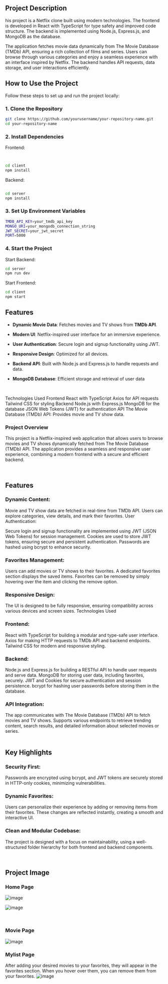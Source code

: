 ## Project Description

his project is a Netflix clone built using modern technologies. The frontend is developed in React with TypeScript for type safety and improved code structure. The backend is implemented using Node.js, Express.js, and MongoDB as the database.

The application fetches movie data dynamically from The Movie Database (TMDb) API, ensuring a rich collection of films and series. Users can browse through various categories and enjoy a seamless experience with an interface inspired by Netflix. The backend handles API requests, data storage, and user interactions efficiently.


## How to Use the Project  

Follow these steps to set up and run the project locally:  

### 1. Clone the Repository  
```bash
git clone https://github.com/yourusername/your-repository-name.git
cd your-repository-name
```

### 2. Install Dependencies

Frontend:
```bash


cd client
npm install
```


Backend:
```bash

cd server
npm install

```

### 3. Set Up Environment Variables

```bash
TMDB_API_KEY=your_tmdb_api_key
MONGO_URI=your_mongodb_connection_string
JWT_SECRET=your_jwt_secret
PORT=5000
```

### 4. Start the Project

Start Backend:

```bash
cd server
npm run dev
```

Start Frontend:
```bash
cd client
npm start
```

## Features  
- **Dynamic Movie Data**: Fetches movies and TV shows from **TMDb API**.  
- **Modern UI**: Netflix-inspired user interface for an immersive experience.  
- **User Authentication**: Secure login and signup functionality using JWT.  
- **Responsive Design**: Optimized for all devices.  
- **Backend API**: Built with Node.js and Express.js to handle requests and data.  
- **MongoDB Database**: Efficient storage and retrieval of user data


  <br>

Technologies Used
Frontend
React with TypeScript
Axios for API requests
Tailwind CSS for styling
Backend
Node.js with Express.js
MongoDB for the database
JSON Web Tokens (JWT) for authentication
API
The Movie Database (TMDb) API: Provides movie and TV show data.

### Project Overview

This project is a Netflix-inspired web application that allows users to browse movies and TV shows dynamically fetched from The Movie Database (TMDb) API. The application provides a seamless and responsive user experience, combining a modern frontend with a secure and efficient backend.

<br>

## Features
### Dynamic Content:

Movie and TV show data are fetched in real-time from TMDb API.
Users can explore categories, view details, and mark their favorites.
User Authentication:

Secure login and signup functionality are implemented using JWT (JSON Web Tokens) for session management.
Cookies are used to store JWT tokens, ensuring secure and persistent authentication.
Passwords are hashed using bcrypt to enhance security.
### Favorites Management:

Users can add movies or TV shows to their favorites.
A dedicated favorites section displays the saved items.
Favorites can be removed by simply hovering over the item and clicking the remove option.
### Responsive Design:

The UI is designed to be fully responsive, ensuring compatibility across various devices and screen sizes.
Technologies Used
### Frontend:

React with TypeScript for building a modular and type-safe user interface.
Axios for making HTTP requests to TMDb API and backend endpoints.
Tailwind CSS for modern and responsive styling.
### Backend:

Node.js and Express.js for building a RESTful API to handle user requests and serve data.
MongoDB for storing user data, including favorites, securely.
JWT and Cookies for secure authentication and session persistence.
bcrypt for hashing user passwords before storing them in the database.
### API Integration:

The app communicates with The Movie Database (TMDb) API to fetch movies and TV shows.
Supports various endpoints to retrieve trending content, search results, and detailed information about selected movies or series.
<br>
<br>
## Key Highlights
### Security First:
Passwords are encrypted using bcrypt, and JWT tokens are securely stored in HTTP-only cookies, minimizing vulnerabilities.

### Dynamic Favorites:
Users can personalize their experience by adding or removing items from their favorites. These changes are reflected instantly, creating a smooth and interactive UI.

### Clean and Modular Codebase:
The project is designed with a focus on maintainability, using a well-structured folder hierarchy for both frontend and backend components.

<br>

## Project Image

### Home Page
![image](https://github.com/user-attachments/assets/941e7326-698f-447d-a874-f0358dc61210)

![image](https://github.com/user-attachments/assets/d5c358a4-7c35-41ca-9126-5e5cd85934f6)

<br>

### Movie Page
![image](https://github.com/user-attachments/assets/07d23157-ca22-4c21-96c1-8aca9cfa7298)
<br>

### Mylist Page

After adding your desired movies to your favorites, they will appear in the favorites section. When you hover over them, you can remove them from your favorites.
![image](https://github.com/user-attachments/assets/7d951484-7438-41cc-9812-08cb368448f6)






